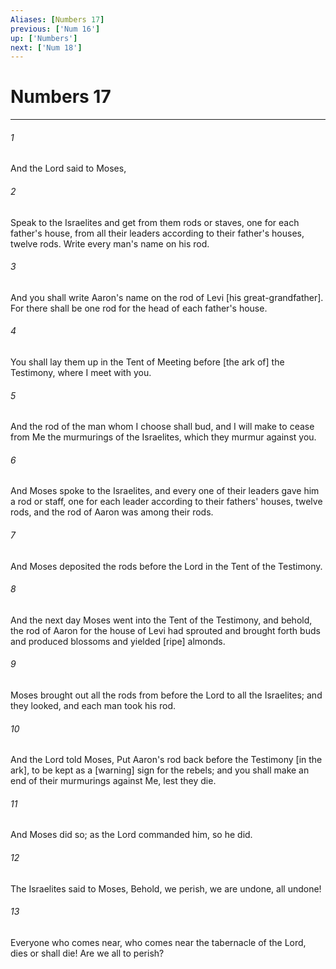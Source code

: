```yaml
---
Aliases: [Numbers 17]
previous: ['Num 16']
up: ['Numbers']
next: ['Num 18']
---
```

# Numbers 17

***














###### 1 






And the Lord said to Moses, 













###### 2 






Speak to the Israelites and get from them rods or staves, one for each father's house, from all their leaders according to their father's houses, twelve rods. Write every man's name on his rod. 













###### 3 






And you shall write Aaron's name on the rod of Levi [his great-grandfather]. For there shall be one rod for the head of each father's house. 













###### 4 






You shall lay them up in the Tent of Meeting before [the ark of] the Testimony, where I meet with you. 













###### 5 






And the rod of the man whom I choose shall bud, and I will make to cease from Me the murmurings of the Israelites, which they murmur against you. 













###### 6 






And Moses spoke to the Israelites, and every one of their leaders gave him a rod or staff, one for each leader according to their fathers' houses, twelve rods, and the rod of Aaron was among their rods. 













###### 7 






And Moses deposited the rods before the Lord in the Tent of the Testimony. 













###### 8 






And the next day Moses went into the Tent of the Testimony, and behold, the rod of Aaron for the house of Levi had sprouted and brought forth buds and produced blossoms and yielded [ripe] almonds. 













###### 9 






Moses brought out all the rods from before the Lord to all the Israelites; and they looked, and each man took his rod. 













###### 10 






And the Lord told Moses, Put Aaron's rod back before the Testimony [in the ark], to be kept as a [warning] sign for the rebels; and you shall make an end of their murmurings against Me, lest they die. 













###### 11 






And Moses did so; as the Lord commanded him, so he did. 













###### 12 






The Israelites said to Moses, Behold, we perish, we are undone, all undone! 













###### 13 






Everyone who comes near, who comes near the tabernacle of the Lord, dies or shall die! Are we all to perish?
